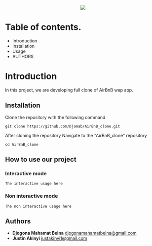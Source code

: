 <p align="center">
   <img src="https://camo.githubusercontent.com/8f0a6c42cd692f81f959778174d8192b702ef18c07fcf532208b9fcf73a77774/68747470733a2f2f646176696b616e692e73332e65752d776573742d332e616d617a6f6e6177732e636f6d2f696d616765732f686f6c626572746f6e2f686f6c626572746f6e2e706e67">
</p>

# Table of contents.</br>
* Introduction
* Installation
* Usage
* AUTHORS

# Introduction

In this project, we are developing full clone of AirBnB wep app.

## Installation

Clone the repository with the following command

    git clone https://github.com/Djomab/AirBnB_clone.git
    
After cloning the repository Navigate to the "AirBnB_clone" repository

    cd AirBnB_clone
    

## How to use our project

### Interactive mode

    The interactive usage here

### Non interactive mode

    The non interactive usage here


## Authors
* **Djogona Mahamat Belna** <djogonamahamatbelna@gmail.com>
* **Justin Akinyi** <justakinyi1@gmail.com>
